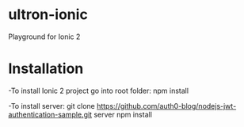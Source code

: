 # ultron-ionic
Playground for Ionic 2

# Installation

-To install Ionic 2 project go into root folder:
 npm install

-To install server:
git clone https://github.com/auth0-blog/nodejs-jwt-authentication-sample.git server
npm install